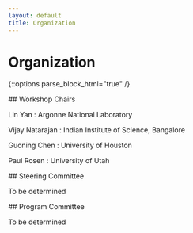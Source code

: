 ```yaml
---
layout: default
title: Organization
---
```


# Organization

{::options parse_block_html="true" /}

<div class="left">
## Workshop Chairs

Lin Yan
: Argonne National Laboratory

Vijay Natarajan
: Indian Institute of Science, Bangalore

Guoning Chen
: University of Houston

Paul Rosen
: University of Utah

</div>

<div class="right">
## Steering Committee

To be determined

</div>
<div class="right">
## Program Committee

To be determined

</div>


